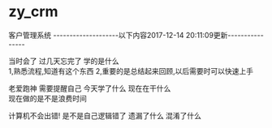 # zy_crm
客户管理系统
--------------------以下内容2017-12-14 20:11:09更新----------------

当时会了 过几天忘完了
学的是什么   
1,熟悉流程,知道有这个东西
2,重要的是总结起来回顾,以后需要时可以快速上手

老爱跑神 需要提醒自己
今天学了什么 现在在干什么  
现在做的是不是浪费时间

计算机不会出错!  是不是自己逻辑错了 
遗漏了什么 混淆了什么
